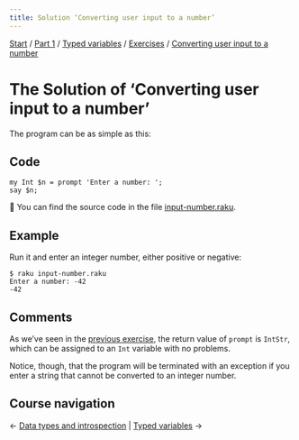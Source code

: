 ```yaml
---
title: Solution ‘Converting user input to a number’
---
```


[Start](/raku-course) / [Part 1](/raku-course/part1) / [Typed variables](/raku-course/typed-variables) / [Exercises](../..) / [Converting user input to a number](..)

# The Solution of ‘Converting user input to a number’

The program can be as simple as this:

## Code

    my Int $n = prompt 'Enter a number: ';
    say $n;

🦋 You can find the source code in the file [input-number.raku](https://github.com/ash/raku-course/blob/master/exercises/typed-variables/input-number.raku).

## Example

Run it and enter an integer number, either positive or negative:

    $ raku input-number.raku
    Enter a number: -42
    -42

## Comments

As we’ve seen in the [previous exercise](/raku-course/typed-variables/exercises/intstr), the return value of `prompt` is `IntStr`, which can be assigned to an `Int` variable with no problems. 

Notice, though, that the program will be terminated with an exception if you enter a string that cannot be converted to an integer number.

## Course navigation

← [Data types and introspection](/raku-course/what) | [Typed variables](/raku-course/typed-variables) →
